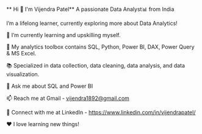 ** Hi 👋 I'm Vijendra Patel**
A passionate Data Analyst📊 from India

I’m a lifelong learner, currently exploring more about Data Analytics!

🌱 I’m currently learning and upskilling myself.

🧰 My analytics toolbox contains SQL, Python, Power BI, DAX, Power Query & MS Excel.

📚 Specialized in data collection, data cleaning, data analysis, and data visualization.

💬 Ask me about SQL and Power BI

📫 Reach me at Gmail - vijendra1892@gmail.com

🔗 Connect with me at LinkedIn - https://www.linkedin.com/in/vijendrapatel/

❤️ I love learning new things!

